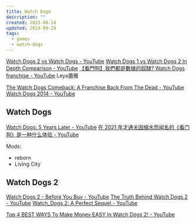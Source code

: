 ```yaml
---
title: Watch Dogs
description: ""
created: 2023-08-14
updated: 2023-09-29
tags:
  - games
  - watch-dogs
---
```


[Watch Dogs 2 vs Watch Dogs - YouTube](https://www.youtube.com/watch?v=Gw_khSqNkyI)
[Watch Dogs 1 vs Watch Dogs 2 In Depth Comparison - YouTube](https://www.youtube.com/watch?v=iXleystRCcs)
[【看門狗】我們都是數據的奴隸? Watch Dogs franchise - YouTube](https://www.youtube.com/watch?v=JRfCDTVGZws) Leya蕾雅

[The Watch Dogs Comeback: A Franchise Back From The Dead - YouTube](https://www.youtube.com/watch?v=Umeu5aB-L8g)
[Watch Dogs 2014 - YouTube](https://www.youtube.com/playlist?list=PL4P1Iz2th7dWuWKpP-oAfks6z8n-g0Rc1)

## Watch Dogs

[Watch Dogs: 5 Years Later - YouTube](https://www.youtube.com/watch?v=Kk2G6zc5pKo)
[在 2021 年才通关因缩水而闻名的《看门狗》是一种什么体验 - YouTube](https://www.youtube.com/watch?v=zX6U2071IcA)

Mods:

- reborn
- Living City

## Watch Dogs 2

[Watch Dogs 2 - Before You Buy - YouTube](https://www.youtube.com/watch?v=QbLeS1TrTv8)
[The Truth Behind Watch Dogs 2 - YouTube](https://www.youtube.com/watch?v=JypbyWiYtTU)
[Watch_Dogs 2: A Perfect Sequel - YouTube](https://www.youtube.com/watch?v=1RmPZopDwSg)

[Top 4 BEST WAYS To Make Money EASY In Watch Dogs 2! - YouTube](https://www.youtube.com/watch?v=n055fwSl1AQ)
